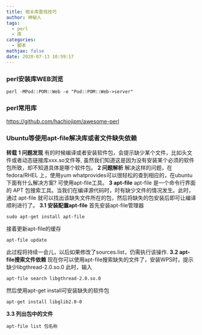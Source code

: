 ```yaml
---
title: 相关库查找技巧
author: 神秘人
tags:
  - perl
  - 库
categories:
  - 脚本
mathjax: false
date: 2020-07-13 10:59:17
---
```


### perl安装库WEB浏览

```shell 
perl -MPod::POM::Web -e "Pod::POM::Web->server"
```

### perl常用库

https://github.com/hachiojipm/awesome-perl

### Ubuntu等使用apt-file解决库或者文件缺失依赖

**转载**
**1 问题发现**
有的时候编译或者安装软件包，会提示缺少某个文件，比如头文件或者动态链接库xxx.so文件等, 虽然我们知道这是因为没有安装某个必须的软件包所致，却不知道具体是哪个软件包。
**2 问题解析**
解决这样的问题，在fedora/RHEL 上，使用yum whatprovides可以很轻松的查到相应的，在ubuntu下面有什么解决方案? 可使用apt-file工具。
**3 apt-file**
apt-file 是一个命令行界面的 APT 包搜索工具。当我们在编译源代码时，时有缺少文件的情况发生。此时，通过 apt-file 就可以找出该缺失文件所在的包，然后将缺失的包安装后即可让编译顺利进行了。
**3.1 安装配置apt-file**
首先安装apt-file管理器

```shell
sudo apt-get install apt-file
```

接着更新apt-file的缓存

```shell
apt-file update
```

此过程将持续一会儿，以后如果修改了sources.list，仍需执行该操作.
 **3.2 apt-file搜索文件依赖**
 现在你可以使用apt-file搜索缺失的文件了，安装WPS时，提示缺少libgthread-2.0.so.0
 此时，输入

```shell
apt-file search libgthread-2.0.so.0
```

然后使用apt-get install可安装缺失的软件包

```shell
apt-get install libglib2.0-0
```

**3.3 列出包中的文件**

```shell
apt-file list 包名称
```

